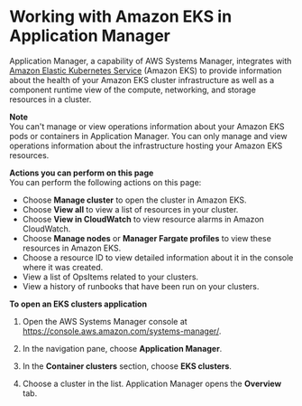 # Working with Amazon EKS in Application Manager<a name="application-manager-working-EKS"></a>

Application Manager, a capability of AWS Systems Manager, integrates with [Amazon Elastic Kubernetes Service](https://docs.aws.amazon.com/eks/latest/userguide/what-is-eks.html) \(Amazon EKS\) to provide information about the health of your Amazon EKS cluster infrastructure as well as a component runtime view of the compute, networking, and storage resources in a cluster\.

**Note**  
You can't manage or view operations information about your Amazon EKS pods or containers in Application Manager\. You can only manage and view operations information about the infrastructure hosting your Amazon EKS resources\.

**Actions you can perform on this page**  
You can perform the following actions on this page:
+ Choose **Manage cluster** to open the cluster in Amazon EKS\.
+ Choose **View all** to view a list of resources in your cluster\.
+ Choose **View in CloudWatch** to view resource alarms in Amazon CloudWatch\.
+ Choose **Manage nodes** or **Manager Fargate profiles** to view these resources in Amazon EKS\.
+ Choose a resource ID to view detailed information about it in the console where it was created\.
+ View a list of OpsItems related to your clusters\.
+ View a history of runbooks that have been run on your clusters\.

**To open an **EKS clusters** application**

1. Open the AWS Systems Manager console at [https://console\.aws\.amazon\.com/systems\-manager/](https://console.aws.amazon.com/systems-manager/)\.

1. In the navigation pane, choose **Application Manager**\.

1. In the **Container clusters** section, choose **EKS clusters**\.

1. Choose a cluster in the list\. Application Manager opens the **Overview** tab\.